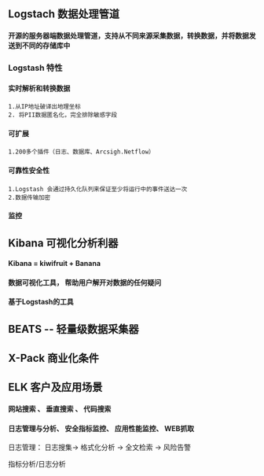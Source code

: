 ## Logstach 数据处理管道

#### 开源的服务器端数据处理管道，支持从不同来源采集数据，转换数据，并将数据发送到不同的存储库中

### Logstash 特性

#### 实时解析和转换数据
    1.从IP地址破译出地理坐标
    2. 将PII数据匿名化，完全排除敏感字段

#### 可扩展
    1.200多个插件（日志、数据库、Arcsigh.Netflow）

#### 可靠性安全性
    1.Logstash 会通过持久化队列来保证至少将运行中的事件送达一次
    2.数据传输加密

#### 监控

## Kibana 可视化分析利器

#### Kibana = kiwifruit + Banana

#### 数据可视化工具， 帮助用户解开对数据的任何疑问

#### 基于Logstash的工具

## BEATS -- 轻量级数据采集器

## X-Pack 商业化条件

## ELK 客户及应用场景

#### 网站搜索 、 垂直搜索 、 代码搜索

#### 日志管理与分析、 安全指标监控、 应用性能监控、 WEB抓取

日志管理： 日志搜集-> 格式化分析 -> 全文检索 -> 风险告警

指标分析/日志分析 